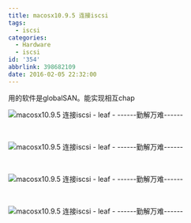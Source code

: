 ```yaml
---
title: macosx10.9.5 连接iscsi
tags:
  - iscsi
categories:
  - Hardware
  - iscsi
id: '354'
abbrlink: 398682109
date: 2016-02-05 22:32:00
---
```


用的软件是globalSAN。能实现相互chap

![macosx10.9.5 连接iscsi - leaf - ------勤解万难------](http://img0.ph.126.net/86FroLKoqR1AhaIOP4kfaQ==/6598106606181206565.png "macosx10.9.5 连接iscsi - leaf - ------勤解万难------")

 

![macosx10.9.5 连接iscsi - leaf - ------勤解万难------](http://img2.ph.126.net/QMRusFZn-RdZU25icJ1D6g==/6631260180238713515.png "macosx10.9.5 连接iscsi - leaf - ------勤解万难------")

 

![macosx10.9.5 连接iscsi - leaf - ------勤解万难------](http://img1.ph.126.net/zDC2UPnPQftl5bV68yTzLQ==/6631405315773575428.png "macosx10.9.5 连接iscsi - leaf - ------勤解万难------")

 

![macosx10.9.5 连接iscsi - leaf - ------勤解万难------](http://img1.ph.126.net/vfHLPYVTUkI_I-Q4jBz3Wg==/6631254682680574675.png "macosx10.9.5 连接iscsi - leaf - ------勤解万难------")